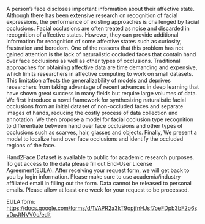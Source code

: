 A person’s face discloses important information about their affective state. Although there has been extensive research on recognition of facial expressions, the performance of existing approaches is challenged by facial occlusions. Facial occlusions are often treated as noise and discarded in recognition of affective states. However, they can provide additional information for recognition of some affective states such as curiosity, frustration and boredom. One of the reasons that this problem has not gained attention is the lack of naturalistic occluded faces that contain hand over face occlusions as well as other types of occlusions. Traditional approaches for obtaining affective data are time demanding and expensive, which limits researchers in affective computing to work on small datasets. This limitation affects the generalizability of models and deprives researchers from taking advantage of recent advances in deep learning that have shown great success in many fields but require large volumes of data. We first introduce a novel framework for synthesizing naturalistic facial occlusions from an initial dataset of non-occluded faces and separate images of hands, reducing the costly process of data collection and annotation. We then propose a model for facial occlusion type recognition to differentiate between hand over face occlusions and other types of occlusions such as scarves, hair, glasses and objects. Finally, We present a model to localize hand over face occlusions and identify the occluded regions of the face. 

Hand2Face Dataset is available to public for academic research purposes. To get access to the data please fill out End-User License Agreement(EULA). After receiving your request form, we will get back to you by login information. Please make sure to use academia/industry affiliated email in filling out the form. Data cannot be released to personal emails. Please allow at least one week for your request to be processed.

 EULA form: https://docs.google.com/forms/d/1VAPR2a3kT9opjfnHJsf7oeFDpb3bF2p6svDpJtNVV0c/edit
